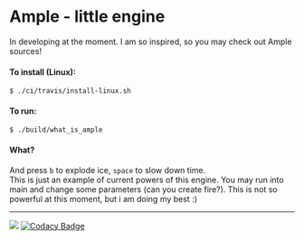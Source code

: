 Ample - little engine
=====================

In developing at the moment. I am so inspired, so you may check out Ample sources!

#### To install (Linux):

`$ ./ci/travis/install-linux.sh`

#### To run:
`$ ./build/what_is_ample`

#### What?
And press `b` to explode ice, `space` to slow down time. \
This is just an example of current powers of this engine.
You may run into main and change some parameters (can you create fire?).
This is not so powerful at this moment, but i am
doing my best :)

-------

![](https://travis-ci.org/Glebanister/ample.svg?branch=master)
[![Codacy Badge](https://api.codacy.com/project/badge/Grade/f0a35ddeb80f40b3aff728c19aa412ac)](https://www.codacy.com/manual/glebmar2001/ample?utm_source=github.com&amp;utm_medium=referral&amp;utm_content=Glebanister/ample&amp;utm_campaign=Badge_Grade)
